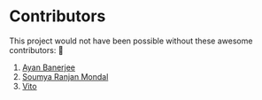 # Contributors

This project would not have been possible without these awesome contributors: :tada:

1. [Ayan Banerjee](https://github.com/ayan-b)
2. [Soumya Ranjan Mondal](https://github.com/sasthabhoot)
3. [Vito](https://github.com/xit4)

